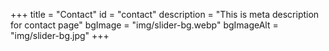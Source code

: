+++
title = "Contact"
id = "contact"
description = "This is meta description for contact page"
bgImage = "img/slider-bg.webp"
bgImageAlt = "img/slider-bg.jpg"
+++
